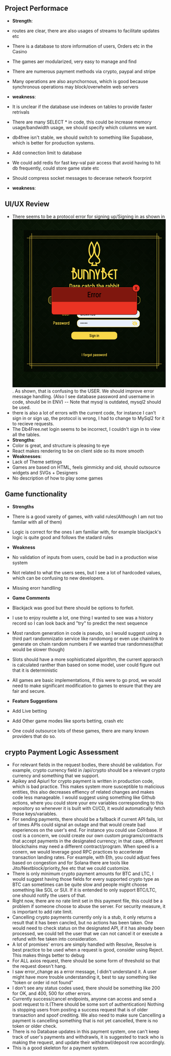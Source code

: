 ## Project Performace
+ **Strength**:
+ routes are clear, there are also usages of streams to facilitate updates etc 
+ There is a database to store information of users, Orders etc in the Casino
+ The games aer modularized, very easy to manage and find
+ There are numerous payment methods via crypto, paypal and stripe 
+ Many operations are also asynchornous, which is good because synchronous operations may block/overwhelm web servers


+ **weakness**:
+ It is unclear if the database use indexes on tables to provide faster retrivals 
+ There are many SELECT * in code, this could be increase memory usage/bandwidth usage, we should specify which columns we want. 
+ db4free isn't stable, we should switch to something like Supabase, which is better for production systems. 
+ Add connection limit to database 
+ We could add redis for fast key-val pair access that avoid having to hit db frequently, could store game state etc 
+ Should compress socket messages to decerase network foorprint

+ **weakness**:
## UI/UX Review 
+ There seems to be a protocol error for signing up/Signing in as shown in ![ERROR](./error1.png). As shown, that is confusing to the USER. We should improve error message handling. (Also I see database password and username in code, should be in ENV) -- Note that mysql is outdated, mysql2 should be used. 
+ there is also a lot of errors with the current code, for instance I can't sign in or sign up, the protocol is wrong, I had to change to MySql2 for it to recieve requests. 
+ The Db4Free.net login seems to be incorrect, I couldn't sign in to view all the tables. 
+ **Strengths**: 
+ Color is great, and structure is pleasing to eye 
+ React makes rendering to be on client side so its more smooth 
+ **Weaknesses**: 
+ Lack of Theme settings 
+ Games are based on HTML, feels gimmicky and old, should outsource widgets and SVGs + Designers 
+ No description of how to play some games 


## Game functionality 
+ **Strengths**
+ There is a good vareity of games, with valid rules(Although I am not too familar with all of them)
+ Logic is correct for the ones I am familiar with, for example blackjack's logic is quite good and follows the stadard rules

+ **Weakness**
+ No validation of inputs from users, could be bad in a production wise system 
+ Not related to what the users sees, but I see a lot of hardcoded values, which can be confusing to new developers. 
+ Missing erorr handlling

+ **Game Comments**
+ Blackjack was good but there should be options to forfeit. 
+ I use to enjoy roulette a lot, one thing I wanted to see was a history record so I can look back and "try" to predict the next sequence 
+ Most random generation in code is pseudo, so I would suggest using a third part randomnizatio service like randomorg or even use chainlink to generate on chain random numbers if we wanted true randomness(that would be slower though)
+ Slots should have a more sophisticated algorithm, the current appraoch is calculated ranther than based on some model, user could figure out that it is deterministic
+ All games are basic implementations, if this were to go prod, we would need to make significant modification to games to ensure that they are fair and secure. 

+ **Feature Suggestions** 
+ Add Live betting
+ Add Other game modes like sports betting, crash etc 
+ One could outsource lots of these games, there are many known providers that do so.

## crypto Payment Logic Assessment 
+ For relevant fields in the request bodies, there should be validation. For example, crypto currency field in /api/crypto should be a relevant crypto currency and something that we support. 
+ Apikey and Apiurl for crypto payment is written in production code, which is bad practice. This makes system more susceptible to malicious entities, this also decreases effiency of related changes and makes code less manageable. I would suggest using something like Github actions, where you could store your env variables corresponding to this repository so whenever it is built with CI/CD, it would automatically fetch those keys/variables. 
+ For sending payments, there should be a fallback if current API fails, lot of times APIs could signal an outage and that would create bad experiences on the user's end. For instance you could use Coinbase. If cost is a concern, we could create our own custom programs/contracts that accept payments in the designated currency; in that case, different blockchains may need a different contract/program. When speed is a conern, we would leverage good RPC practices to accerlerate transaction landing rates. For example, with Eth, you could adjust fees based on congestion and for Solana there are tools like Jito/Nextblock/priority_fee etc that we could customize. 
+ There is only minimum crypto payment amounts for BTC and LTC, I would suggest having those fields for every supported crypto type as BTC can sometimes can be quite slow and people might choose something like SOL or SUI. If it is entended to only support BTC/LTC, one should notify the users of that. 
+ Right now, there are no rate limit set in this payment file, this could be a problem if someone choose to abuse the server. For security measure, it is important to add rate limit. 
+ Cancelling crypto payments currently only is a stub, it only returns a result that it has been cancled, but no actions has been taken. One would need to check status on the designated API, if it has already been processed, we could tell the user that we can not cancel it or execute a refund with fee taken into consideration. 
+ A lot of promises' errors are simply handled with Resolve, Resolve is best practice to be used when a request is good, consider using Reject. This makes things better to debug
+ For ALL axios request, there should be some form of threshold so that the request doesn't hang. 
+ I saw error_change as a error message, I didn't understand it. A user might have more trouble understanding it, best to say something like "token or order id not found"
+ I don't see any status codes used, there should be something like 200 for OK, and 400, 500 for other errors. 
+ Currently success/cancel endpoints, anyone can access and send a post request to it.(There should be some sort of authentication) Nothing is stopping users from posting a success request that is of older transaction and spoof crediting. We also need to make sure Cancelling a payment is cancelling something that is not yet cancelled, there is no token or older check. 
+ There is no Database updates in this payment system, one can't keep track of user's payments and withdrawls, it is suggested to track who is making the request, and update their withdrawl/deposit row accordingly. 
+ This is a good skeleton for a payment system. 